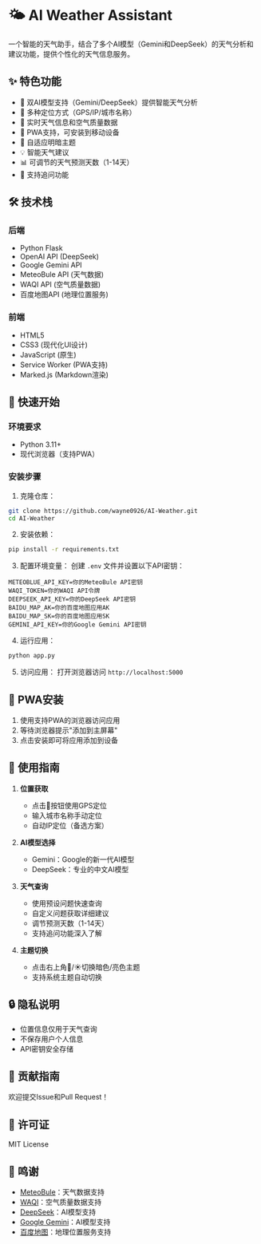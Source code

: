 # 🌤️ AI Weather Assistant

一个智能的天气助手，结合了多个AI模型（Gemini和DeepSeek）的天气分析和建议功能，提供个性化的天气信息服务。

## ✨ 特色功能

- 🤖 双AI模型支持（Gemini/DeepSeek）提供智能天气分析
- 📍 多种定位方式（GPS/IP/城市名称）
- 🌈 实时天气信息和空气质量数据
- 📱 PWA支持，可安装到移动设备
- 🎨 自适应明暗主题
- 💡 智能天气建议
- 📊 可调节的天气预测天数（1-14天）
- 💬 支持追问功能

## 🛠️ 技术栈

### 后端
- Python Flask
- OpenAI API (DeepSeek)
- Google Gemini API
- MeteoBule API (天气数据)
- WAQI API (空气质量数据)
- 百度地图API (地理位置服务)

### 前端
- HTML5
- CSS3 (现代化UI设计)
- JavaScript (原生)
- Service Worker (PWA支持)
- Marked.js (Markdown渲染)

## 🚀 快速开始

### 环境要求
- Python 3.11+
- 现代浏览器（支持PWA）

### 安装步骤

1. 克隆仓库：
```bash
git clone https://github.com/wayne0926/AI-Weather.git
cd AI-Weather
```

2. 安装依赖：
```bash
pip install -r requirements.txt
```

3. 配置环境变量：
创建 `.env` 文件并设置以下API密钥：
```env
METEOBLUE_API_KEY=你的MeteoBule API密钥
WAQI_TOKEN=你的WAQI API令牌
DEEPSEEK_API_KEY=你的DeepSeek API密钥
BAIDU_MAP_AK=你的百度地图应用AK
BAIDU_MAP_SK=你的百度地图应用SK
GEMINI_API_KEY=你的Google Gemini API密钥
```

4. 运行应用：
```bash
python app.py
```

5. 访问应用：
打开浏览器访问 `http://localhost:5000`

## 📱 PWA安装

1. 使用支持PWA的浏览器访问应用
2. 等待浏览器提示"添加到主屏幕"
3. 点击安装即可将应用添加到设备

## 🎯 使用指南

1. **位置获取**
   - 点击📍按钮使用GPS定位
   - 输入城市名称手动定位
   - 自动IP定位（备选方案）

2. **AI模型选择**
   - Gemini：Google的新一代AI模型
   - DeepSeek：专业的中文AI模型

3. **天气查询**
   - 使用预设问题快速查询
   - 自定义问题获取详细建议
   - 调节预测天数（1-14天）
   - 支持追问功能深入了解

4. **主题切换**
   - 点击右上角🌙/☀️切换暗色/亮色主题
   - 支持系统主题自动切换

## 🔒 隐私说明

- 位置信息仅用于天气查询
- 不保存用户个人信息
- API密钥安全存储

## 🤝 贡献指南

欢迎提交Issue和Pull Request！

## 📄 许可证

MIT License

## 🙏 鸣谢

- [MeteoBule](https://www.meteoblue.com/)：天气数据支持
- [WAQI](https://waqi.info/)：空气质量数据支持
- [DeepSeek](https://deepseek.com/)：AI模型支持
- [Google Gemini](https://deepmind.google/technologies/gemini/)：AI模型支持
- [百度地图](https://lbsyun.baidu.com/)：地理位置服务支持 